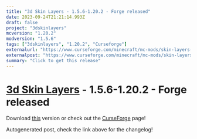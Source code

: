 ```yaml
---
title: "3d Skin Layers - 1.5.6-1.20.2 - Forge released"
date: 2023-09-24T21:21:14.993Z
draft: false
project: "3dskinlayers"
mcversion: "1.20.2"
modversion: "1.5.6"
tags: ["3dskinlayers", "1.20.2", "Curseforge"]
externalurl: "https://www.curseforge.com/minecraft/mc-mods/skin-layers-3d/files/4767560"
externalpost: "https://www.curseforge.com/minecraft/mc-mods/skin-layers-3d/files/4767560"
summary: "Click to get this release"
---
```

# [3d Skin Layers](/project/3dskinlayers) - 1.5.6-1.20.2 - Forge released
Download [this](https://www.curseforge.com/minecraft/mc-mods/skin-layers-3d/files/4767560) version or check out the [CurseForge](https://www.curseforge.com/minecraft/mc-mods/skin-layers-3d) page!

Autogenerated post, check the link above for the changelog!
